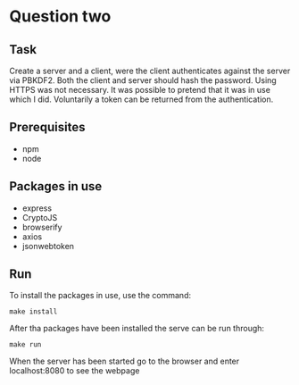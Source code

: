# Question two

## Task
Create a server and a client, were the client authenticates against the server via PBKDF2. Both the client and server should hash the password.
Using HTTPS was not necessary. It was possible to pretend that it was in use which I did.
Voluntarily a token can be returned from the authentication.

## Prerequisites
* npm
* node

## Packages in use
* express
* CryptoJS
* browserify
* axios
* jsonwebtoken

## Run
To install the packages in use, use the command:
```
make install
```
After tha packages have been installed the serve can be run through:
```
make run
```

When the server has been started go to the browser and enter localhost:8080 to see the webpage
